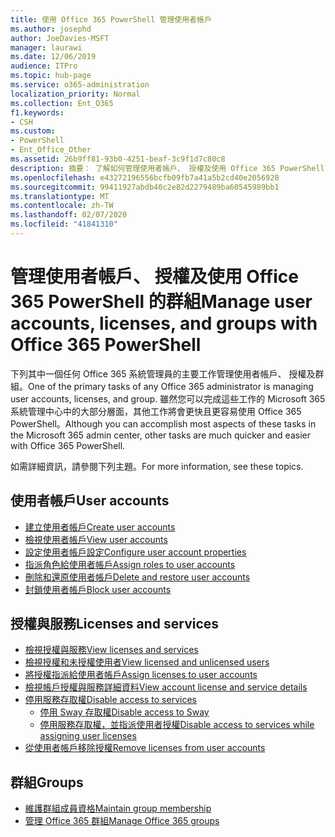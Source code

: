 ```yaml
---
title: 使用 Office 365 PowerShell 管理使用者帳戶
ms.author: josephd
author: JoeDavies-MSFT
manager: laurawi
ms.date: 12/06/2019
audience: ITPro
ms.topic: hub-page
ms.service: o365-administration
localization_priority: Normal
ms.collection: Ent_O365
f1.keywords:
- CSH
ms.custom:
- PowerShell
- Ent_Office_Other
ms.assetid: 26b9ff81-93b0-4251-beaf-3c9f1d7c80c8
description: 摘要： 了解如何管理使用者帳戶、 授權及使用 Office 365 PowerShell 的群組。
ms.openlocfilehash: e43272196556bcfb09fb7a41a5b2cd40e2056928
ms.sourcegitcommit: 99411927abdb40c2e82d2279489ba60545989bb1
ms.translationtype: MT
ms.contentlocale: zh-TW
ms.lasthandoff: 02/07/2020
ms.locfileid: "41841310"
---
```

# <a name="manage-user-accounts-licenses-and-groups-with-office-365-powershell"></a><span data-ttu-id="3cea5-103">管理使用者帳戶、 授權及使用 Office 365 PowerShell 的群組</span><span class="sxs-lookup"><span data-stu-id="3cea5-103">Manage user accounts, licenses, and groups with Office 365 PowerShell</span></span>

<span data-ttu-id="3cea5-104">下列其中一個任何 Office 365 系統管理員的主要工作管理使用者帳戶、 授權及群組。</span><span class="sxs-lookup"><span data-stu-id="3cea5-104">One of the primary tasks of any Office 365 administrator is managing user accounts, licenses, and group.</span></span> <span data-ttu-id="3cea5-105">雖然您可以完成這些工作的 Microsoft 365 系統管理中心中的大部分層面，其他工作將會更快且更容易使用 Office 365 PowerShell。</span><span class="sxs-lookup"><span data-stu-id="3cea5-105">Although you can accomplish most aspects of these tasks in the Microsoft 365 admin center, other tasks are much quicker and easier with Office 365 PowerShell.</span></span> 

<span data-ttu-id="3cea5-106">如需詳細資訊，請參閱下列主題。</span><span class="sxs-lookup"><span data-stu-id="3cea5-106">For more information, see these topics.</span></span>

## <a name="user-accounts"></a><span data-ttu-id="3cea5-107">使用者帳戶</span><span class="sxs-lookup"><span data-stu-id="3cea5-107">User accounts</span></span>

- [<span data-ttu-id="3cea5-108">建立使用者帳戶</span><span class="sxs-lookup"><span data-stu-id="3cea5-108">Create user accounts</span></span>](create-user-accounts-with-office-365-powershell.md)
- [<span data-ttu-id="3cea5-109">檢視使用者帳戶</span><span class="sxs-lookup"><span data-stu-id="3cea5-109">View user accounts</span></span>](view-user-accounts-with-office-365-powershell.md)
- [<span data-ttu-id="3cea5-110">設定使用者帳戶設定</span><span class="sxs-lookup"><span data-stu-id="3cea5-110">Configure user account properties</span></span>](configure-user-account-properties-with-office-365-powershell.md)
- [<span data-ttu-id="3cea5-111">指派角色給使用者帳戶</span><span class="sxs-lookup"><span data-stu-id="3cea5-111">Assign roles to user accounts</span></span>](assign-roles-to-user-accounts-with-office-365-powershell.md)
- [<span data-ttu-id="3cea5-112">刪除和還原使用者帳戶</span><span class="sxs-lookup"><span data-stu-id="3cea5-112">Delete and restore user accounts</span></span>](delete-and-restore-user-accounts-with-office-365-powershell.md)
- [<span data-ttu-id="3cea5-113">封鎖使用者帳戶</span><span class="sxs-lookup"><span data-stu-id="3cea5-113">Block user accounts</span></span>](block-user-accounts-with-office-365-powershell.md)

## <a name="licenses-and-services"></a><span data-ttu-id="3cea5-114">授權與服務</span><span class="sxs-lookup"><span data-stu-id="3cea5-114">Licenses and services</span></span>
- [<span data-ttu-id="3cea5-115">檢視授權與服務</span><span class="sxs-lookup"><span data-stu-id="3cea5-115">View licenses and services</span></span>](view-licenses-and-services-with-office-365-powershell.md)
- [<span data-ttu-id="3cea5-116">檢視授權和未授權使用者</span><span class="sxs-lookup"><span data-stu-id="3cea5-116">View licensed and unlicensed users</span></span>](view-licensed-and-unlicensed-users-with-office-365-powershell.md)
- [<span data-ttu-id="3cea5-117">將授權指派給使用者帳戶</span><span class="sxs-lookup"><span data-stu-id="3cea5-117">Assign licenses to user accounts</span></span>](assign-licenses-to-user-accounts-with-office-365-powershell.md)
- [<span data-ttu-id="3cea5-118">檢視帳戶授權與服務詳細資料</span><span class="sxs-lookup"><span data-stu-id="3cea5-118">View account license and service details</span></span>](view-account-license-and-service-details-with-office-365-powershell.md)
- [<span data-ttu-id="3cea5-119">停用服務存取權</span><span class="sxs-lookup"><span data-stu-id="3cea5-119">Disable access to services</span></span>](disable-access-to-services-with-office-365-powershell.md)
  - [<span data-ttu-id="3cea5-120">停用 Sway 存取權</span><span class="sxs-lookup"><span data-stu-id="3cea5-120">Disable access to Sway</span></span>](disable-access-to-sway-with-office-365-powershell.md)
  - [<span data-ttu-id="3cea5-121">停用服務存取權，並指派使用者授權</span><span class="sxs-lookup"><span data-stu-id="3cea5-121">Disable access to services while assigning user licenses</span></span>](disable-access-to-services-while-assigning-user-licenses.md)
- [<span data-ttu-id="3cea5-122">從使用者帳戶移除授權</span><span class="sxs-lookup"><span data-stu-id="3cea5-122">Remove licenses from user accounts</span></span>](remove-licenses-from-user-accounts-with-office-365-powershell.md)

## <a name="groups"></a><span data-ttu-id="3cea5-123">群組</span><span class="sxs-lookup"><span data-stu-id="3cea5-123">Groups</span></span>
- [<span data-ttu-id="3cea5-124">維護群組成員資格</span><span class="sxs-lookup"><span data-stu-id="3cea5-124">Maintain group membership</span></span>](maintain-group-membership-with-office-365-powershell.md)
- [<span data-ttu-id="3cea5-125">管理 Office 365 群組</span><span class="sxs-lookup"><span data-stu-id="3cea5-125">Manage Office 365 groups</span></span>](manage-office-365-groups-with-powershell.md)

